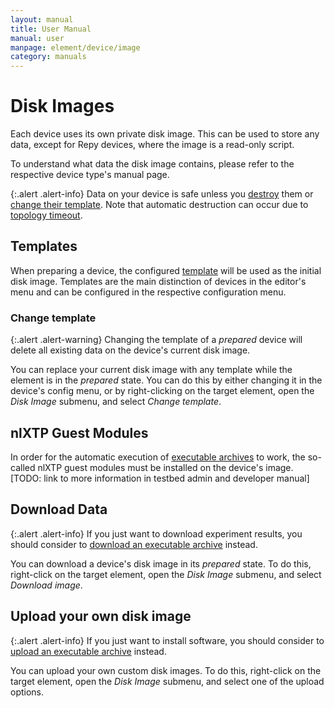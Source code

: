 ```yaml
---
layout: manual
title: User Manual
manual: user
manpage: element/device/image
category: manuals
---
```


# Disk Images

Each device uses its own private disk image. This can be used to store any data, except for Repy devices, where the image is a read-only script.

To understand what data the disk image contains, please refer to the respective device type's manual page.

{:.alert .alert-info}
Data on your device is safe unless you [destroy](../../action#destroy) them or [change their template](../../template#change). Note that automatic destruction can occur due to [topology timeout](../../../topology#timeout).


## Templates

When preparing a device, the configured [template](../../template) will be used as the initial disk image. Templates are the main distinction of devices in the editor's menu and can be configured in the respective configuration menu.


### Change template

{:.alert .alert-warning}
Changing the template of a _prepared_ device will delete all existing data on the device's current disk image.

You can replace your current disk image with any template while the element is in the _prepared_ state. You can do this by either changing it in the device's config menu, or by right-clicking on the target element, open the _Disk Image_ submenu, and select _Change template_.


## <a name="nlXTP"></a>nlXTP Guest Modules

In order for the automatic execution of [executable archives](../executable_archive) to work, the so-called nlXTP guest modules must be installed on the device's image. [TODO: link to more information in testbed admin and developer manual]


## Download Data

{:.alert .alert-info}
If you just want to download experiment results, you should consider to [download an executable archive](../executable_archive#download) instead.

You can download a device's disk image in its _prepared_ state. To do this, right-click on the target element, open the _Disk Image_ submenu, and select _Download image_.


## Upload your own disk image

{:.alert .alert-info}
If you just want to install software, you should consider to [upload an executable archive](../executable_archive#upload) instead.

You can upload your own custom disk images. To do this, right-click on the target element, open the _Disk Image_ submenu, and select one of the upload options.


